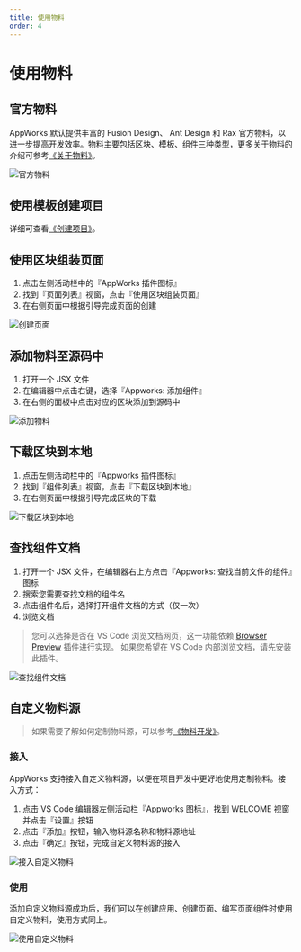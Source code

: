 ```yaml
---
title: 使用物料
order: 4
---
```


# 使用物料

## 官方物料

AppWorks 默认提供丰富的 Fusion Design、 Ant Design 和 Rax 官方物料，以进一步提高开发效率。物料主要包括区块、模板、组件三种类型，更多关于物料的介绍可参考[《关于物料》](https://ice.work/docs/materials/about)。

![官方物料](https://img.alicdn.com/imgextra/i2/O1CN01D19bxk1IvQvKHuNHr_!!6000000000955-2-tps-2048-1536.png_790x10000.jpg)

## 使用模板创建项目

详细可查看[《创建项目》](/pack/basic/create-project)。

## 使用区块组装页面

1. 点击左侧活动栏中的『AppWorks 插件图标』
2. 找到『页面列表』视窗，点击『使用区块组装页面』
3. 在右侧页面中根据引导完成页面的创建

![创建页面](https://img.alicdn.com/imgextra/i1/O1CN01G7xwpp1aIC4Z8H2l5_!!6000000003306-1-tps-2860-1554.gif)

## 添加物料至源码中

1. 打开一个 JSX 文件
2. 在编辑器中点击右键，选择『Appworks: 添加组件』
3. 在右侧的面板中点击对应的区块添加到源码中

![添加物料](https://img.alicdn.com/imgextra/i3/O1CN01DQFynQ24ckJlHYVEZ_!!6000000007412-1-tps-2048-1536.gif)

## 下载区块到本地

1. 点击左侧活动栏中的『Appworks 插件图标』
2. 找到『组件列表』视窗，点击『下载区块到本地』
3. 在右侧页面中根据引导完成区块的下载

![下载区块到本地](https://img.alicdn.com/imgextra/i2/O1CN01tpPehv1FTXxdvoqby_!!6000000000488-1-tps-2048-1536.gif)

## 查找组件文档

1. 打开一个 JSX 文件，在编辑器右上方点击『Appworks: 查找当前文件的组件』图标
2. 搜索您需要查找文档的组件名
3. 点击组件名后，选择打开组件文档的方式（仅一次）
4. 浏览文档

> 您可以选择是否在 VS Code 浏览文档网页，这一功能依赖 [Browser Preview](https://marketplace.visualstudio.com/items?itemName=auchenberg.vscode-browser-preview) 插件进行实现。 如果您希望在 VS Code 内部浏览文档，请先安装此插件。

![查找组件文档](https://img.alicdn.com/imgextra/i4/O1CN01iFQ0Qq1ehcWVrIiOg_!!6000000003903-2-tps-2048-1536.png_790x10000.jpg)

## 自定义物料源

> 如果需要了解如何定制物料源，可以参考[《物料开发》](https://ice.work/docs/materials/about)。

### 接入

AppWorks 支持接入自定义物料源，以便在项目开发中更好地使用定制物料。接入方式：

1. 点击 VS Code 编辑器左侧活动栏『Appworks 图标』，找到 WELCOME 视窗并点击『设置』按钮
2. 点击『添加』按钮，输入物料源名称和物料源地址
3. 点击『确定』按钮，完成自定义物料源的接入

![接入自定义物料](https://img.alicdn.com/imgextra/i2/O1CN01rHus1A1g2WDAqA5ES_!!6000000004084-1-tps-2048-1536.gif)

### 使用

添加自定义物料源成功后，我们可以在创建应用、创建页面、编写页面组件时使用自定义物料，使用方式同上。

![使用自定义物料](https://img.alicdn.com/imgextra/i2/O1CN017Au9I61RwC7Ycbrir_!!6000000002175-2-tps-2048-1536.png_790x10000.jpg)
